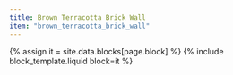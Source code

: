 ```yaml
---
title: Brown Terracotta Brick Wall
item: "brown_terracotta_brick_wall"
---
```


{% assign it = site.data.blocks[page.block] %}
{% include block_template.liquid block=it %}

